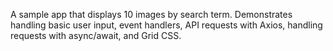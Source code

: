 A sample app that displays 10 images by search term. Demonstrates handling basic user input, event handlers, API requests with Axios, handling requests with async/await, and Grid CSS.
